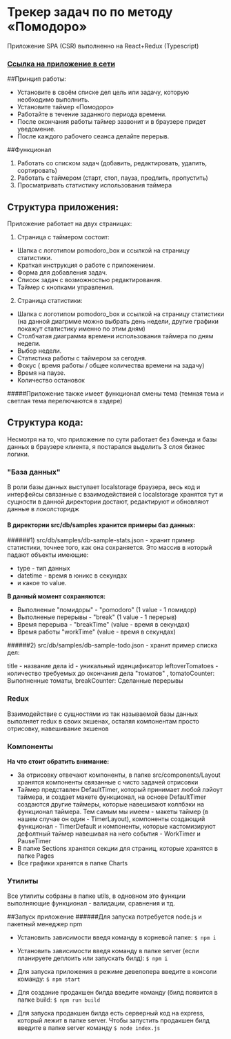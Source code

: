 # Трекер задач по  по методу «Помодоро»

Приложение SPA (CSR)  выполненно на React+Redux (Typescript) 

### [Ссылка на приложение в сети](https://pomodoro.alexstrigo.ru/)

##Принцип работы:
- Установите в своём списке дел цель или задачу, которую необходимо выполнить.
- Установите таймер «Помодоро»
- Работайте в течение заданного периода времени.
- После окончания работы таймер зазвонит и в браузере придет уведомение.
- После каждого рабочего сеанса делайте  перерыв.

##Функционал
1. Работать со списком задач (добавить, редактировать, удалить, сортировать)
2. Работать с таймером (старт, стоп, пауза, продлить, пропустить)
3. Просматривать статистику использования таймера


## Структура приложения:
Приложение работает на двух страницах:

1. Страница с таймером состоит: 
* Шапка с логотипом pomodoro_box и ссылкой на страницу статистики.
* Краткая инструкция о работе с приложением.
* Форма для добавления задач.
* Список задач с возможностью редактирования.
* Таймер с кнопками управления.

2. Страница статистики: 
* Шапка с логотипом pomodoro_box и ссылкой на страницу статистики (на данной диагрмме можно выбрать день недели, другие графики покажут статистику именно по этим дням)
* Столбчатая диаграмма времени использования таймера по дням недели.
* Выбор недели.
* Статистика работы с таймером за сегодня.
* Фокус ( время работы / общее количества времени на задачу)
* Время на паузе.
* Количество остановок

#####Приложение также имеет функционал cмены тема (темная тема и светлая тема перелючаются в хэдере)

## Структура кода:
Несмотря на то, что приложение по сути работает без бэкенда и базы данных в браузере клиента, я постарался выделить 3 слоя бизнес логики.

### "База данных"
В роли базы данных выступает localstorage браузера, весь код и интерфейсы связанные с взаимодействией с localstorage хранятся тут и сущности в данной директории достают, редактируют и обновляют данные в локолсторидж

#### В директории src/db/samples хранится примеры баз данных:
######1) src/db/samples/db-sample-stats.json - хранит пример статистики, точнее того, как она сохраняется. Это массив в который падают объекты имеющие:
- type -  тип данных
- datetime - время в юникс в секундах
- и какое то value.

**В данный момент сохраняются:**
- Выполненые "помидоры" - "pomodoro" (1 value - 1 помидор)
- Выполненые перерывы - "break" (1 value - 1 перерыв)
- Время перерыва - "breakTime" (value - время в секундах)
- Время работы  "workTime" (value - время в секундах)

######2) src/db/samples/db-sample-todo.json - хранит пример списка дел:

title - название дела
id - уникальный иденцификатор
leftoverTomatoes - количество требуемых до окончания дела "томатов" ,
tomatoCounter: Выполненные томаты,
breakCounter: Сделанные перерывы

### Redux
Взаимодействие с сущностями из так называемой базы данных выполняет redux в своих экшенах, осталяя компонентам просто отрисовку, навешивание экшенов

### Компоненты
**На что стоит обратить внимание:**
* За отрисовку отвечают компоненты, в папке src/components/Layout хранятся компоненты связанные с чисто задачей отрисовки
* Таймер представлен DefaultTimer, который принимает любой лэйоут таймера, и создает макете функционал, на основе DefaultTimer создаются другие таймеры, которые навешивают коллбэки на функционал таймера. Тем самым мы имеем - макеты таймер (в нашем случае он один - TimerLayout), компоненты создающий функционал - TimerDefault и компоненты, которые кастомизируют дефолтный таймер навешивая на него события - WorkTimer и PauseTimer
* В папке Sections хранятся секции для страниц, которые хранятся в папке Pages
* Все графики хранятся в папке Charts

### Утилиты 
Все утилиты собраны в папке utils, в одновном это функции выполняющие функционал - валидации, сравнения и тд.

##Запуск приложение
######Для запуска потребуется node.js и пакетный менеджер npm
- Установить зависимости введя команду в корневой папке: 
`$ npm i`
- Установить зависимости введя команду в папке server (если планируете деплоить или запускать билд): 
`$ npm i`

- Для запуска приложения в режиме девелопера введите в консоли команду: 
`$ npm start`
- Для создание продакшен билда введите команду (билд появится в папке build:
`$ npm run build`
- Для запуска продакшен билда есть серверный код на express, который лежит в папке server. Чтобы запустить продакшен билд введите в папке server команду
`$ node index.js`
